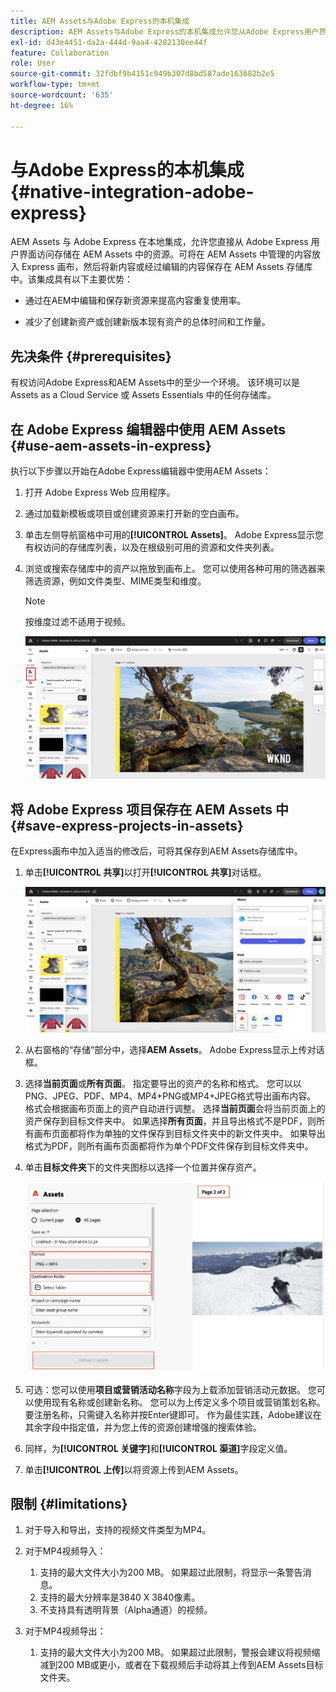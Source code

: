 ```yaml
---
title: AEM Assets与Adobe Express的本机集成
description: AEM Assets与Adobe Express的本机集成允许您从Adobe Express用户界面中直接访问AEM Assets中存储的资源。
exl-id: d43e4451-da2a-444d-9aa4-4282130ee44f
feature: Collaboration
role: User
source-git-commit: 32fdbf9b4151c949b307d8bd587ade163682b2e5
workflow-type: tm+mt
source-wordcount: '635'
ht-degree: 16%

---
```


# 与Adobe Express的本机集成 {#native-integration-adobe-express}

AEM Assets 与 Adobe Express 在本地集成，允许您直接从 Adobe Express 用户界面访问存储在 AEM Assets 中的资源。可将在 AEM Assets 中管理的内容放入 Express 画布，然后将新内容或经过编辑的内容保存在 AEM Assets 存储库中。该集成具有以下主要优势：

* 通过在AEM中编辑和保存新资源来提高内容重复使用率。

* 减少了创建新资产或创建新版本现有资产的总体时间和工作量。

## 先决条件 {#prerequisites}

有权访问Adobe Express和AEM Assets中的至少一个环境。 该环境可以是 Assets as a Cloud Service 或 Assets Essentials 中的任何存储库。


## 在 Adobe Express 编辑器中使用 AEM Assets {#use-aem-assets-in-express}

执行以下步骤以开始在Adobe Express编辑器中使用AEM Assets：

1. 打开 Adobe Express Web 应用程序。

2. 通过加载新模板或项目或创建资源来打开新的空白画布。

3. 单击左侧导航窗格中可用的&#x200B;**[!UICONTROL Assets]**。 Adobe Express显示您有权访问的存储库列表，以及在根级别可用的资源和文件夹列表。

4. 浏览或搜索存储库中的资产以拖放到画布上。 您可以使用各种可用的筛选器来筛选资源，例如文件类型、MIME类型和维度。

   >[!NOTE]
   >
   >按维度过滤不适用于视频。

   ![从 Assets 加载项纳入资源](assets/adobe-express-native-integration.png)


## 将 Adobe Express 项目保存在 AEM Assets 中 {#save-express-projects-in-assets}

在Express画布中加入适当的修改后，可将其保存到AEM Assets存储库中。

1. 单击&#x200B;**[!UICONTROL 共享]**&#x200B;以打开&#x200B;**[!UICONTROL 共享]**&#x200B;对话框。

   ![将资源保存在 AEM 中](assets/adobe-express-share.png)

2. 从右窗格的“存储”部分中，选择&#x200B;**AEM Assets**。 Adobe Express显示上传对话框。
3. 选择&#x200B;**当前页面**&#x200B;或&#x200B;**所有页面**。 指定要导出的资产的名称和格式。 您可以以PNG、JPEG、PDF、MP4、MP4+PNG或MP4+JPEG格式导出画布内容。 格式会根据画布页面上的资产自动进行调整。
选择**当前页面**&#x200B;会将当前页面上的资产保存到目标文件夹中。 如果选择&#x200B;**所有页面**，并且导出格式不是PDF，则所有画布页面都将作为单独的文件保存到目标文件夹中的新文件夹中。 如果导出格式为PDF，则所有画布页面都将作为单个PDF文件保存到目标文件夹中。

4. 单击&#x200B;**目标文件夹**&#x200B;下的文件夹图标以选择一个位置并保存资产。

   ![将资源保存在 AEM 中](/help/assets/assets/page-selection-and-destination-folder.svg)

5. 可选：您可以使用&#x200B;**项目或营销活动名称**字段为上载添加营销活动元数据。 您可以使用现有名称或创建新名称。 您可以为上传定义多个项目或营销策划名称。 要注册名称，只需键入名称并按Enter键即可。
作为最佳实践，Adobe建议在其余字段中指定值，并为您上传的资源创建增强的搜索体验。

6. 同样，为&#x200B;**[!UICONTROL 关键字]**&#x200B;和&#x200B;**[!UICONTROL 渠道]**&#x200B;字段定义值。

7. 单击&#x200B;**[!UICONTROL 上传]**&#x200B;以将资源上传到AEM Assets。

## 限制 {#limitations}

1. 对于导入和导出，支持的视频文件类型为MP4。

2. 对于MP4视频导入：

   1. 支持的最大文件大小为200 MB。 如果超过此限制，将显示一条警告消息。
   2. 支持的最大分辨率是3840 X 3840像素。
   3. 不支持具有透明背景（Alpha通道）的视频。

3. 对于MP4视频导出：

   1. 支持的最大文件大小为200 MB。 如果超过此限制，警报会建议将视频缩减到200 MB或更小，或者在下载视频后手动将其上传到AEM Assets目标文件夹。



